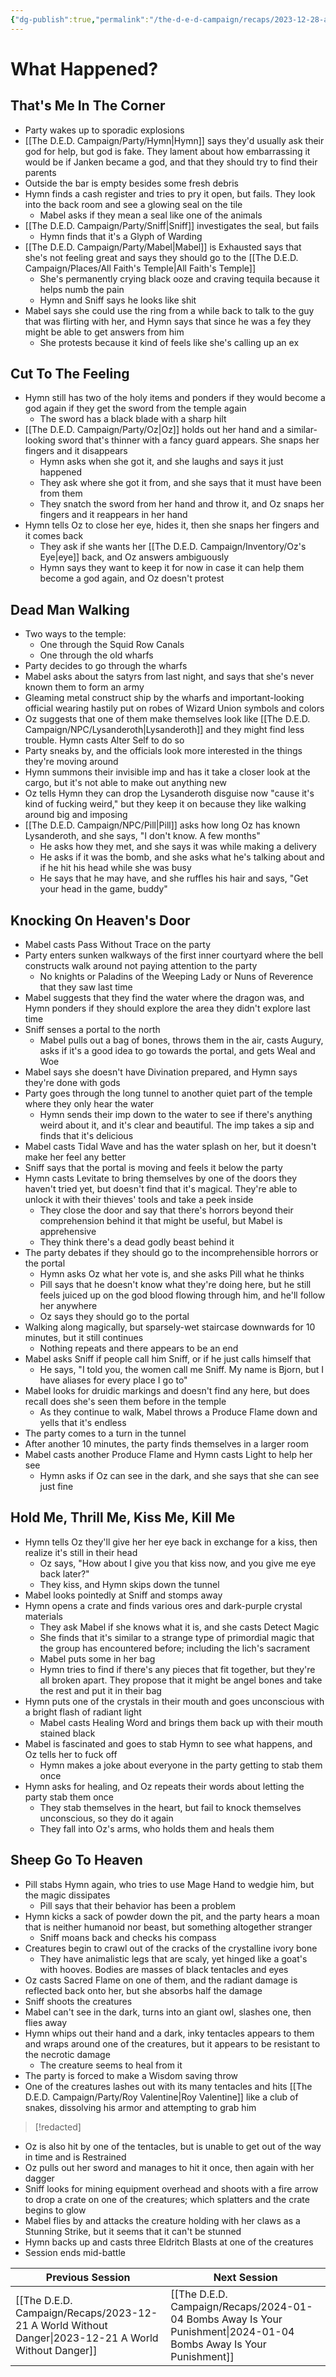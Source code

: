```yaml
---
{"dg-publish":true,"permalink":"/the-d-e-d-campaign/recaps/2023-12-28-all-cats-are-grey/","created":"","updated":""}
---
```



# What Happened? 
## That's Me In The Corner
- Party wakes up to sporadic explosions 
- [[The D.E.D. Campaign/Party/Hymn\|Hymn]] says they'd usually ask their god for help, but god is fake. They lament about how embarrassing it would be if Janken became a god, and that they should try to find their parents 
-  Outside the bar is empty besides some fresh debris 
- Hymn finds a cash register and tries to pry it open, but fails. They look into the back room and see a glowing seal on the tile 
	- Mabel asks if they mean a seal like one of the animals 
- [[The D.E.D. Campaign/Party/Sniff\|Sniff]] investigates the seal, but fails 
	- Hymn finds that it's a Glyph of Warding
- [[The D.E.D. Campaign/Party/Mabel\|Mabel]] is Exhausted says that she's not feeling great and says they should go to the [[The D.E.D. Campaign/Places/All Faith's Temple\|All Faith's Temple]] 
	- She's permanently crying black ooze and craving tequila because it helps numb the pain
	- Hymn and Sniff says he looks like shit 
- Mabel says she could use the ring from a while back to talk to the guy that was flirting with her, and Hymn says that since he was a fey they might be able to get answers from him 
	- She protests because it kind of feels like she's calling up an ex 

## Cut To The Feeling
- Hymn still has two of the holy items and ponders if they would become a god again if they get the sword from the temple again
	- The sword has a black blade with a sharp hilt 
- [[The D.E.D. Campaign/Party/Oz\|Oz]] holds out her hand and a similar-looking sword that's thinner with a fancy guard appears. She snaps her fingers and it disappears 
	- Hymn asks when she got it, and she laughs and says it just happened
	- They ask where she got it from, and she says that it must have been from them
	- They snatch the sword from her hand and throw it, and Oz snaps her fingers and it reappears in her hand
- Hymn tells Oz to close her eye, hides it, then she snaps her fingers and it comes back 
	- They ask if she wants her [[The D.E.D. Campaign/Inventory/Oz's Eye\|eye]] back, and Oz answers ambiguously 
	- Hymn says they want to keep it for now in case it can help them become a god again, and Oz doesn't protest

## Dead Man Walking
- Two ways to the temple: 
	- One through the Squid Row Canals 
	- One through the old wharfs 
- Party decides to go through the wharfs 
- Mabel asks about the satyrs from last night, and says that she's never known them to form an army 
- Gleaming metal construct ship by the wharfs and important-looking official wearing hastily put on robes of Wizard Union symbols and colors 
- Oz suggests that one of them make themselves look like [[The D.E.D. Campaign/NPC/Lysanderoth\|Lysanderoth]] and they might find less trouble. Hymn casts Alter Self to do so 
- Party sneaks by, and the officials look more interested in the things they're moving around 
- Hymn summons their invisible imp and has it take a closer look at the cargo, but it's not able to make out anything new 
- Oz tells Hymn they can drop the Lysanderoth disguise now "cause it's kind of fucking weird," but they keep it on because they like walking around big and imposing
- [[The D.E.D. Campaign/NPC/Pill\|Pill]] asks how long Oz has known Lysanderoth, and she says, "I don't know. A few months"
	- He asks how they met, and she says it was while making a delivery 
	- He asks if it was the bomb, and she asks what he's talking about and if he hit his head while she was busy 
	- He says that he may have, and she ruffles his hair and says, "Get your head in the game, buddy"

## Knocking On Heaven's Door
- Mabel casts Pass Without Trace on the party 
- Party enters sunken walkways of the first inner courtyard where the bell constructs walk around not paying attention to the party 
	- No knights or Paladins of the Weeping Lady or Nuns of Reverence that they saw last time 
- Mabel suggests that they find the water where the dragon was, and Hymn ponders if they should explore the area they didn't explore last time 
- Sniff senses a portal to the north 
	- Mabel pulls out a bag of bones, throws them in the air, casts Augury, asks if it's a good idea to go towards the portal, and gets Weal and Woe
- Mabel says she doesn't have Divination prepared, and Hymn says they're done with gods 
- Party goes through the long tunnel to another quiet part of the temple where they only hear the water 
	- Hymn sends their imp down to the water to see if there's anything weird about it, and it's clear and beautiful. The imp takes a sip and finds that it's delicious 
- Mabel casts Tidal Wave and has the water splash on her, but it doesn't make her feel any better
- Sniff says that the portal is moving and feels it below the party
- Hymn casts Levitate to bring themselves by one of the doors they haven't tried yet, but doesn't find that it's magical. They're able to unlock it with their thieves' tools and take a peek inside
	- They close the door and say that there's horrors beyond their comprehension behind it that might be useful, but Mabel is apprehensive 
	- They think there's a dead godly beast behind it 
- The party debates if they should go to the incomprehensible horrors or the portal 
	- Hymn asks Oz what her vote is, and she asks Pill what he thinks 
	- Pill says that he doesn't know what they're doing here, but he still feels juiced up on the god blood flowing through him, and he'll follow her anywhere 
	- Oz says they should go to the portal 
- Walking along magically, but sparsely-wet staircase downwards for 10 minutes, but it still continues
	- Nothing repeats and there appears to be an end 
- Mabel asks Sniff if people call him Sniff, or if he just calls himself that 
	- He says, "I told you, the women call me Sniff. My name is Bjorn, but I have aliases for every place I go to"
- Mabel looks for druidic markings and doesn't find any here, but does recall does she's seen them before in the temple 
	- As they continue to walk, Mabel throws a Produce Flame down and yells that it's endless 
- The party comes to a turn in the tunnel 
- After another 10 minutes, the party finds themselves in a larger room 
- Mabel casts another Produce Flame and Hymn casts Light to help her see 
	- Hymn asks if Oz can see in the dark, and she says that she can see just fine

## Hold Me, Thrill Me, Kiss Me, Kill Me
- Hymn tells Oz they'll give her her eye back in exchange for a kiss, then realize it's still in their head 
	- Oz says, "How about I give you that kiss now, and you give me eye back later?"
	- They kiss, and Hymn skips down the tunnel 
- Mabel looks pointedly at Sniff and stomps away
- Hymn opens a crate and finds various ores and dark-purple crystal materials 
	- They ask Mabel if she knows what it is, and she casts Detect Magic 
	- She finds that it's similar to a strange type of primordial magic that the group has encountered before; including the lich's sacrament 
	- Mabel puts some in her bag 
	- Hymn tries to find if there's any pieces that fit together, but they're all broken apart. They propose that it might be angel bones and take the rest and put it in their bag
- Hymn puts one of the crystals in their mouth and goes unconscious with a bright flash of radiant light
	- Mabel casts Healing Word and brings them back up with their mouth stained black 
- Mabel is fascinated and goes to stab Hymn to see what happens, and Oz tells her to fuck off 
	- Hymn makes a joke about everyone in the party getting to stab them once
- Hymn asks for healing, and Oz repeats their words about letting the party stab them once 
	- They stab themselves in the heart, but fail to knock themselves unconscious, so they do it again 
	- They fall into Oz's arms, who holds them and heals them 

## Sheep Go To Heaven
- Pill stabs Hymn again, who tries to use Mage Hand to wedgie him, but the magic dissipates 
	- Pill says that their behavior has been a problem 
- Hymn kicks a sack of powder down the pit, and the party hears a moan that is neither humanoid nor beast, but something altogether stranger 
	- Sniff moans back and checks his compass 
- Creatures begin to crawl out of the cracks of the crystalline ivory bone 
	- They have animalistic legs that are scaly, yet hinged like a goat's with hooves. Bodies are masses of black tentacles and eyes 
- Oz casts Sacred Flame on one of them, and the radiant damage is reflected back onto her, but she absorbs half the damage 
- Sniff shoots the creatures 
- Mabel can't see in the dark, turns into an giant owl, slashes one, then flies away 
- Hymn whips out their hand and a dark, inky tentacles appears to them and wraps around one of the creatures, but it appears to be resistant to the necrotic damage
	- The creature seems to heal from it 
- The party is forced to make a Wisdom saving throw
- One of the creatures lashes out with its many tentacles and hits [[The D.E.D. Campaign/Party/Roy Valentine\|Roy Valentine]] like a club of snakes, dissolving his armor and attempting to grab him

>[!redacted]

- Oz is also hit by one of the tentacles, but is unable to get out of the way in time and is Restrained 
- Oz pulls out her sword and manages to hit it once, then again with her dagger
- Sniff looks for mining equipment overhead and shoots with a fire arrow to drop a crate on one of the creatures; which splatters and the crate begins to glow 
- Mabel flies by and attacks the creature holding with her claws as a Stunning Strike, but it seems that it can't be stunned
- Hymn backs up and casts three Eldritch Blasts at one of the creatures 
- Session ends mid-battle

|  **Previous Session**   |   **Next Session**   |
| --- | --- |
|  [[The D.E.D. Campaign/Recaps/2023-12-21 A World Without Danger\|2023-12-21 A World Without Danger]] | [[The D.E.D. Campaign/Recaps/2024-01-04 Bombs Away Is Your Punishment\|2024-01-04 Bombs Away Is Your Punishment]] |